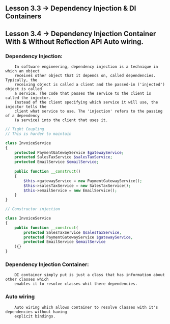 ## Lesson 3.3 → Dependency Injection & DI Containers
## Lesson 3.4 → Dependency Injection Container With & Without Reflection API Auto wiring.

### Dependency Injection:

```text
    In software engineering, dependency injection is a technique in which an object
    receives other object that it depends on, called dependencies. Typically, the 
    receiving object is called a client and the passed-in ('injected') object is called
    a service. The code that passes the service to the client is called the injector.
    Instead of the client specifying which service it will use, the injector tells the
    client what service to use. The 'injection' refers to the passing of a dependency
    (a service) into the client that uses it.
```

```php
// Tight Coupling
// This is harder to maintain

class InvoiceService
{
    protected PaymentGatewayService $gatewayService;
    protected SalesTaxService $salesTaxService;
    protected EmailService $emailService;
    
    public function __construct() 
    {
        $this->gatewayService = new PaymentGatewayService();
        $this->salesTaxService = new SalesTaxService();
        $this->emailService = new EmailService();
    }
}
```

```php
// Constructor injection

class InvoiceService
{
    public function __construct(
        protected SalesTaxService $salesTaxService,
        protected PaymentGatewayService $gatewayService,
        protected EmailService $emailService
    ){}
}
```

### Dependency Injection Container:

```text
    DI container simply put is just a class that has information about other classes which
    enables it to resolve classes whit there dependencies.
```

### Auto wiring

```text
    Auto wiring which allows container to resolve classes with it's dependencies without having
    explicit bindings.
```